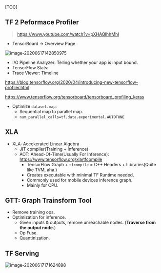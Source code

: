 [TOC]

## TF 2 Peformace Profiler

> https://www.youtube.com/watch?v=pXHAQIhhMhI

- TensorBoard -> Overview Page

![image-20200617142850975](/Users/bytedance/Desktop/Dropbox/main/GanlerCS/others/image-20200617142850975.png)

- I/O Pipeline Analyzer: Telling whether your app is input bound.
- TensorFlow Stats: 
- Trace Viewer: Timeline

https://blog.tensorflow.org/2020/04/introducing-new-tensorflow-profiler.html

https://www.tensorflow.org/tensorboard/tensorboard_profiling_keras

- Optimize `dataset.map`:
  - Sequential map to parallel map.
  - `num_parallel_calls=tf.data.experimental.AUTOTUNE`

## XLA

- XLA: Accekerated Linear Algebra
  - JIT compiler(Training + Inference)
  - AOT: Ahead-Of-Time(Usually For Inference): https://www.tensorflow.org/xla/tfcompile
    - TensorFlow Graph + `tfcompile` = C++ Headers + Libraries(Quite like TVM, aha.)
    - Creates executable with minimal TF Runtime needed.
    - Commonly used for mobile devices inference graph.
    - Mainly for CPU. 

## GTT: Graph Trainsform Tool

- Remove training ops.
- Optimization for inference.
  - Given inputs & outputs, remove unreachable nodes. (**Traverse from the output node.**)
  - Op Fuse.
  - Quantinization.

## TF Serving

![image-20200617171624898](/Users/bytedance/Desktop/Dropbox/main/GanlerCS/others/image-20200617171624898.png)


